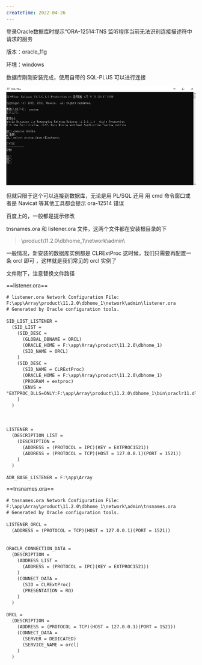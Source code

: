 ```yaml
---
createTime: 2022-04-26
---
```

登录Oracle数据库时提示“ORA-12514:TNS 监听程序当前无法识别连接描述符中请求的服务

版本：oracle_11g

环境：windows

数据库刚刚安装完成，使用自带的 SQL-PLUS 可以进行连接

![](images/image-20210409223830618.png)

但就只限于这个可以连接到数据库，无论是用 PL/SQL 还用 用 cmd 命令窗口或者是 Navicat 等其他工具都会提示 ora-12514 错误

百度上的，一般都是提示修改

tnsnames.ora    和    listener.ora  文件，这两个文件都在安装根目录的下

> \product\11.2.0\dbhome_1\network\admin\

一般情况，新安装的数据库实例都是  CLRExtProc 这时候，我们只需要再配置一条 orcl 即可 ，这样就是我们常见的 orcl 实例了

文件附下，注意替换文件路径

==listener.ora==

```ora
# listener.ora Network Configuration File: F:\app\Array\product\11.2.0\dbhome_1\network\admin\listener.ora
# Generated by Oracle configuration tools.

SID_LIST_LISTENER =
  (SID_LIST =
    (SID_DESC =
      (GLOBAL_DBNAME = ORCL)
      (ORACLE_HOME = F:\app\Array\product\11.2.0\dbhome_1)
      (SID_NAME = ORCL)
    )
    (SID_DESC =
      (SID_NAME = CLRExtProc)
      (ORACLE_HOME = F:\app\Array\product\11.2.0\dbhome_1)
      (PROGRAM = extproc)
      (ENVS = "EXTPROC_DLLS=ONLY:F:\app\Array\product\11.2.0\dbhome_1\bin\oraclr11.dll")
    )
  )



LISTENER =
  (DESCRIPTION_LIST =
    (DESCRIPTION =
      (ADDRESS = (PROTOCOL = IPC)(KEY = EXTPROC1521))
      (ADDRESS = (PROTOCOL = TCP)(HOST = 127.0.0.1)(PORT = 1521))
    )
  )

ADR_BASE_LISTENER = F:\app\Array
```

==tnsnames.ora==

```ora
# tnsnames.ora Network Configuration File: F:\app\Array\product\11.2.0\dbhome_1\network\admin\tnsnames.ora
# Generated by Oracle configuration tools.

LISTENER_ORCL =
  (ADDRESS = (PROTOCOL = TCP)(HOST = 127.0.0.1)(PORT = 1521))


ORACLR_CONNECTION_DATA =
  (DESCRIPTION =
    (ADDRESS_LIST =
      (ADDRESS = (PROTOCOL = IPC)(KEY = EXTPROC1521))
    )
    (CONNECT_DATA =
      (SID = CLRExtProc)
      (PRESENTATION = RO)
    )
  )

ORCL =
  (DESCRIPTION =
    (ADDRESS = (PROTOCOL = TCP)(HOST = 127.0.0.1)(PORT = 1521))
    (CONNECT_DATA =
      (SERVER = DEDICATED)
      (SERVICE_NAME = orcl)
    )
  )
```